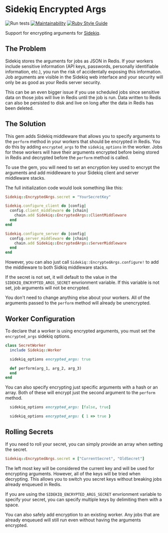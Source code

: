 # Sidekiq Encrypted Args

![Run tests](https://github.com/bdurand/sidekiq-encrypted_args/workflows/Run%20tests/badge.svg)
[![Maintainability](https://api.codeclimate.com/v1/badges/70ab3782e4d5285eb173/maintainability)](https://codeclimate.com/github/bdurand/sidekiq-encrypted_args/maintainability)
[![Ruby Style Guide](https://img.shields.io/badge/code_style-standard-brightgreen.svg)](https://github.com/testdouble/standard)

Support for encrypting arguments for [Sidekiq](https://github.com/mperham/sidekiq).

## The Problem

Sidekiq stores the arguments for jobs as JSON in Redis. If your workers include sensitive information (API keys, passwords, personally identifiable information, etc.), you run the risk of accidentally exposing this information. Job arguments are visible in the Sidekiq web interface and your security will only be as good as your Redis server security.

This can be an even bigger issue if you use scheduled jobs since sensitive data on those jobs will live in Redis until the job is run. Data written to Redis can also be persisted to disk and live on long after the data in Redis has been deleted.

## The Solution

This gem adds Sidekiq middleware that allows you to specify arguments to the `perform` method in your workers that should be encrypted in Redis. You do this by adding `encrypted_args` to the `sidekiq_options` in the worker. Jobs for these workers will have their arguments encrypted before being stored in Redis and decrypted before the `perform` method is called.

To use the gem, you will need to set an encryption key used to encrypt the arguments and add middleware to your Sidekiq client and server middleware stacks.

The full initialization code would look something like this:

```ruby
Sidekiq::EncryptedArgs.secret = "YourSecretKey"

Sidekiq.configure_client do |config|
  config.client_middleware do |chain|
    chain.add Sidekiq::EncryptedArgs::ClientMiddleware
  end
end

Sidekiq.configure_server do |config|
  config.server_middleware do |chain|
    chain.add Sidekiq::EncryptedArgs::ServerMiddleware
  end
end
```

However, you can also just call `Sidekiq::EncryptedArgs.configure!` to add the middleware to both Sidkiq middleware stacks.

If the secret is not set, it will default to the value in the `SIDEKIQ_ENCRYPTED_ARGS_SECRET` envrionment variable. If this variable is not set, job arguments will not be encrypted.

You don't need to change anything else about your workers. All of the arguments passed to the `perform` method will already be unencrypted.

## Worker Configuration

To declare that a worker is using encrypted arguments, you must set the `encrypted_args` sidekiq options.

```ruby
class SecretWorker
  include Sidekiq::Worker

  sidekiq_options encrypted_args: true

  def perform(arg_1, arg_2, arg_3)
  end
end
```

You can also specify encrypting just specific arguments with a hash or an array. Both of these will encrypt just the second argument to the `perform` method.

```ruby
  sidekiq_options encrypted_args: [false, true]
```

```ruby
  sidekiq_options encrypted_args: { 1 => true }
```

## Rolling Secrets

If you need to roll your secret, you can simply provide an array when setting the secret.

```ruby
Sidekiq::EncryptedArgs.secret = ["CurrentSecret", "OldSecret"]
```

The left most key will be considered the current key and will be used for encrypting arguments. However, all of the keys will be tried when decrypting. This allows you to switch you secret keys without breaking jobs already enqueued in Redis.

If you are using the `SIDEKIQ_ENCRYPTED_ARGS_SECRET` envrionment variable to specify your secret, you can specify multiple keys by delimiting them with a space.

You can also safely add encryption to an existing worker. Any jobs that are already enqueued will still run even without having the arguments encrypted.
